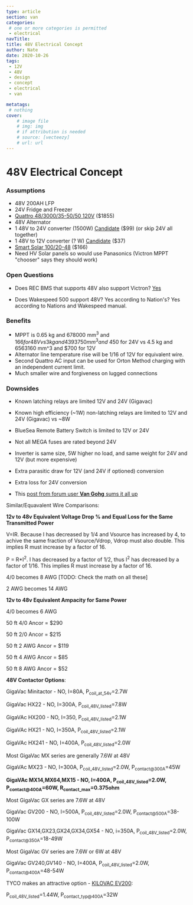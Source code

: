 ```yaml
---
type: article
section: van
categories: 
 # one or more categories is permitted
 - electrical
navTitle: 
title: 48V Electrical Concept
author: Nate
date: 2020-10-26
tags:
 - 12V
 - 48V
 - design
 - concept
 - electrical
 - van

metatags:
 # nothing
cover: 
	# image file
	# img: img
	# if attribution is needed
	# source: [vecteezy]
	# url: url
---
```


# 48V Electrical Concept

### Assumptions

* 48V 200AH LFP
* 24V Fridge and Freezer
* [Quattro 48/3000/35-50/50 120V](https://www.victronenergy.com/upload/documents/Datasheet-Quattro-3-10kVA-120V-EN.pdf) ($1855)
* 48V Alternator
* 1 48V to 24V converter (1500W) [Candidate](https://www.ato.com/Content/doc/dc-dc-converter-48v-to-24v/ATOWG-48S2463.pdf) ($99) (or skip 24V all together)
* 1 48V to 12V converter (? W) [Candidate](https://www.ato.com/Content/doc/dc-dc-converter-48v-to-12v/ATOWG-48S1230.pdf) ($37)
* [Smart Solar 100/20-48](https://www.victronenergy.com/upload/documents/Datasheet-SmartSolar-charge-controller-MPPT-75-10,-75-15,-100-15,-100-20_48V-EN.pdf) ($166)
* Need HV Solar panels so would use Panasonics (Victron MPPT "chooser" says they should work)

### Open Questions

* Does REC BMS that supports 48V also support Victron? [Yes](http://www.rec-bms.com/datasheet/UserManual_REC_Victron_BMS.pdf)

* Does Wakespeed 500 support 48V? Yes according to Nation's? Yes according to Nations and Wakespeed manual.

### Benefits

* MPPT is 0.65 kg and 678000 mm<sup>3</sup> and $166 for 48V vs 3 kg and 4393750 mm^3  and ~$450 for 24V vs 4.5 kg and 6563160 mm^3 and $700 for 12V
* Alternator line temperature rise will be 1/16 of 12V for equivalent wire.
* Second Quattro AC input can be used for Orton Method charging with an independent current limit.
* Much smaller wire and forgiveness on lugged connections

### Downsides

* Known latching relays are limited 12V and 24V (Gigavac)
* Known high efficiency (~1W) non-latching relays are limited to 12V and 24V (Gigavac) vs ~8W
* BlueSea Remote Battery Switch is limited to 12V or 24V
* Not all MEGA fuses are rated beyond 24V

* Inverter is same size, 5W higher no load, and same weight for 24V and 12V (but more expensive)
* Extra parasitic draw for 12V (and 24V if optioned) conversion
* Extra loss for 24V conversion
* This [post from forum user **Van Gohg** sums it all up](https://www.fordtransitusaforum.com/threads/12v-24v-or-48v-house-battery.82319/post-1069724)

Similar/Equavalent Wire Comparisons:

**12v to 48v Equivalent Voltage Drop % and Equal Loss for the Same Transmitted Power**

V=IR.  Because I has decreased by 1/4 and Vsource has increased by 4, to achive the same fraction of Vsource/Vdrop, Vdrop must also double.  This implies R must increase by a factor of 16.

P = R*I<sup>2</sup>.  I has decreased by a factor of 1/2, thus I<sup>2</sup> has decreased by a factor of 1/16.  This implies R must increase by a factor of 16.

4/0 becomes 8 AWG [TODO: Check the math on all these]

2 AWG becomes 14 AWG

**12v to 48v Equivalent Ampacity for Same Power**

4/0 becomes 6 AWG



50 ft 4/0 Ancor = $290

50 ft 2/0 Ancor = $215

50 ft 2 AWG Ancor = $119

50 ft 4 AWG Ancor = $85

50 ft 8 AWG Ancor = $52

**48V Contactor Options**:

GigaVac Minitactor - NO, I=80A, P<sub>coil_at_54v</sub>=2.7W 

GigaVac HX22 - NO, I=300A, P<sub>coil_48V_listed</sub>=7.8W

GigaVAc HX200 - NO, I=350, P<sub>coil_48V_listed</sub>=2.1W

GigaVAc HX21 - NO, I=350A, P<sub>coil_48V_listed</sub>=2.1W

GigaVAc HX241 - NO, I=400A, P<sub>coil_48V_listed</sub>=2.0W

Most GigaVac MX series are generally 7.6W at 48V

GigaVAc MX23 - NO, I=300A, P<sub>coil_48V_listed</sub>=2.0W, P<sub>contact@300A</sub>=45W

**GigaVAc MX14,MX64,MX15 - NO, I=400A, P<sub>coil_48V_listed</sub>=2.0W, P<sub>contact@400A</sub>=60W, R<sub>contact_max</sub>=0.375ohm**

Most GigaVac GX series are 7.6W at 48V

GigaVac GV200 - NO, I=500A, P<sub>coil_48V_listed</sub>=2.0W, P<sub>contact@500A</sub>=38-100W

GigaVac GX14,GX23,GX24,GX34,GX54 - NO, i=350A, P<sub>coil_48V_listed</sub>=2.0W, P<sub>contact@350A</sub>=18-49W

Most GigaVac GV series are 7.6W or 6W at 48V

GigaVac GV240,GV140 - NO, I=400A, P<sub>coil_48V_listed</sub>=2.0W, P<sub>contact@400A</sub>=48-54W

TYCO makes an attractive option - [KILOVAC EV200](http://www.rec-bms.com/datasheet/Technical_datasheet_Kilovac.pdf):

P<sub>coil_48V_listed</sub>=1.44W, P<sub>contact_typ@400A</sub>=32W

